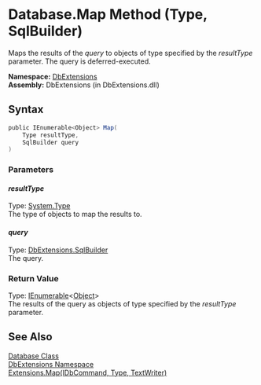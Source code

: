 Database.Map Method (Type, SqlBuilder)
======================================
Maps the results of the *query* to objects of type specified by the *resultType* parameter. The query is deferred-executed.

**Namespace:** [DbExtensions][1]  
**Assembly:** DbExtensions (in DbExtensions.dll)

Syntax
------

```csharp
public IEnumerable<Object> Map(
	Type resultType,
	SqlBuilder query
)
```

### Parameters

#### *resultType*
Type: [System.Type][2]  
The type of objects to map the results to.

#### *query*
Type: [DbExtensions.SqlBuilder][3]  
The query.

### Return Value
Type: [IEnumerable][4]&lt;[Object][5]>  
The results of the query as objects of type specified by the *resultType* parameter.

See Also
--------
[Database Class][6]  
[DbExtensions Namespace][1]  
[Extensions.Map(IDbCommand, Type, TextWriter)][7]  

[1]: ../README.md
[2]: http://msdn.microsoft.com/en-us/library/42892f65
[3]: ../SqlBuilder/README.md
[4]: http://msdn.microsoft.com/en-us/library/9eekhta0
[5]: http://msdn.microsoft.com/en-us/library/e5kfa45b
[6]: README.md
[7]: ../Extensions/Map_7.md